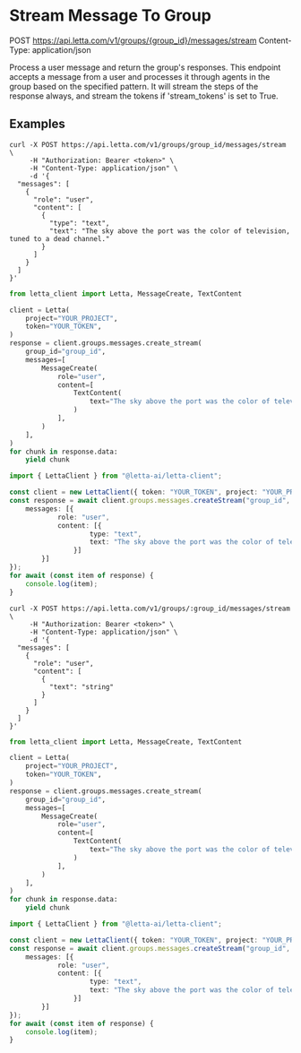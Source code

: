 # Stream Message To Group

POST https://api.letta.com/v1/groups/{group_id}/messages/stream
Content-Type: application/json

Process a user message and return the group's responses.
This endpoint accepts a message from a user and processes it through agents in the group based on the specified pattern.
It will stream the steps of the response always, and stream the tokens if 'stream_tokens' is set to True.

## Examples

```shell
curl -X POST https://api.letta.com/v1/groups/group_id/messages/stream \
     -H "Authorization: Bearer <token>" \
     -H "Content-Type: application/json" \
     -d '{
  "messages": [
    {
      "role": "user",
      "content": [
        {
          "type": "text",
          "text": "The sky above the port was the color of television, tuned to a dead channel."
        }
      ]
    }
  ]
}'
```

```python
from letta_client import Letta, MessageCreate, TextContent

client = Letta(
    project="YOUR_PROJECT",
    token="YOUR_TOKEN",
)
response = client.groups.messages.create_stream(
    group_id="group_id",
    messages=[
        MessageCreate(
            role="user",
            content=[
                TextContent(
                    text="The sky above the port was the color of television, tuned to a dead channel.",
                )
            ],
        )
    ],
)
for chunk in response.data:
    yield chunk

```

```typescript
import { LettaClient } from "@letta-ai/letta-client";

const client = new LettaClient({ token: "YOUR_TOKEN", project: "YOUR_PROJECT" });
const response = await client.groups.messages.createStream("group_id", {
    messages: [{
            role: "user",
            content: [{
                    type: "text",
                    text: "The sky above the port was the color of television, tuned to a dead channel."
                }]
        }]
});
for await (const item of response) {
    console.log(item);
}

```

```shell
curl -X POST https://api.letta.com/v1/groups/:group_id/messages/stream \
     -H "Authorization: Bearer <token>" \
     -H "Content-Type: application/json" \
     -d '{
  "messages": [
    {
      "role": "user",
      "content": [
        {
          "text": "string"
        }
      ]
    }
  ]
}'
```

```python
from letta_client import Letta, MessageCreate, TextContent

client = Letta(
    project="YOUR_PROJECT",
    token="YOUR_TOKEN",
)
response = client.groups.messages.create_stream(
    group_id="group_id",
    messages=[
        MessageCreate(
            role="user",
            content=[
                TextContent(
                    text="The sky above the port was the color of television, tuned to a dead channel.",
                )
            ],
        )
    ],
)
for chunk in response.data:
    yield chunk

```

```typescript
import { LettaClient } from "@letta-ai/letta-client";

const client = new LettaClient({ token: "YOUR_TOKEN", project: "YOUR_PROJECT" });
const response = await client.groups.messages.createStream("group_id", {
    messages: [{
            role: "user",
            content: [{
                    type: "text",
                    text: "The sky above the port was the color of television, tuned to a dead channel."
                }]
        }]
});
for await (const item of response) {
    console.log(item);
}

```